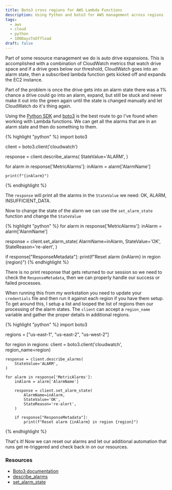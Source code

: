 ```yaml
---
title: Boto3 cross regions for AWS Lambda Functions
description: Using Python and boto3 for AWS management across regions
tags: 
  - aws
  - cloud
  - python
  - 100DaysToOffload
draft: false
---
```


Part of some resource management we do is auto drive expansions. This is accomplished with a combination of CloudWatch metrics that watch drive space and if a drive goes below our threshold, CloudWatch goes into an alarm state, then a subscribed lambda function gets kicked off and expands the EC2 instance.

Part of the problem is once the drive gets into an alarm state there was a 1% chance a drive could go into an alarm, expand, but still be stuck and never make it out into the green again until the state is changed manually and let CloudWatch do it's thing again.

Using the [Python SDK](https://aws.amazon.com/sdk-for-python/) and [boto3](https://boto3.amazonaws.com/v1/documentation/api/latest/index.html) is the best route to go I've found when working with Lambda functions. We can get all the alarms that are in an alarm state and then do something to them.

{% highlight "python" %}
import boto3

client = boto3.client('cloudwatch')

response = client.describe_alarms(
    StateValue='ALARM',
)

for alarm in response['MetricAlarms']:
    inAlarm = alarm['AlarmName']

    print(f"{inAlarm}")
{% endhighlight %}

The `response` will print all the alarms in the `StateValue` we need: OK, ALARM, INSUFFICIENT_DATA.

Now to change the state of the alarm we can use the `set_alarm_state` function and change the `StateValue`

{% highlight "python" %}
for alarm in response['MetricAlarms']:
  inAlarm = alarm['AlarmName']

  response = client.set_alarm_state(
      AlarmName=inAlarm,
      StateValue='OK',
      StateReason='re-alert',
  )

  if response["ResponseMetadata"]:
      print(f"Reset alarm {inAlarm} in region {region}")
{% endhighlight %}

There is no print response that gets returned to our session so we need to check the `ResponseMetadata`, then we can properly handle our success or failed processes.

When running this from my workstation you need to update your `credentials` file and then run it against each region if you have them setup. To get around this, I setup a list and looped the list of regions then our processing of the alarm states. The `client` can accept a `region_name` variable and gather the proper details in additional regions.

{% highlight "python" %}
import boto3

regions = ["us-east-1", "us-east-2", "us-west-2"]

for region in regions:
    client = boto3.client('cloudwatch', region_name=region)

    response = client.describe_alarms(
        StateValue='ALARM',
    )

    for alarm in response['MetricAlarms']:
        inAlarm = alarm['AlarmName']

        response = client.set_alarm_state(
            AlarmName=inAlarm,
            StateValue='OK',
            StateReason='re-alert',
        )

        if response["ResponseMetadata"]:
            print(f"Reset alarm {inAlarm} in region {region}")
{% endhighlight %}

That's it! Now we can reset our alarms and let our additional automation that runs get re-triggered and check back in on our resources.

### Resources

- [Boto3 documentation](https://boto3.amazonaws.com/v1/documentation/api/latest/index.html)
- [describe_alarms](https://boto3.amazonaws.com/v1/documentation/api/latest/reference/services/cloudwatch/client/describe_alarms.html#describe-alarms)
- [set_alarm_state](https://boto3.amazonaws.com/v1/documentation/api/latest/reference/services/cloudwatch/client/set_alarm_state.html#set-alarm-state)